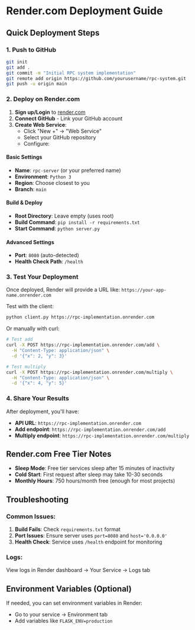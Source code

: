 # Render.com Deployment Guide

## Quick Deployment Steps

### 1. Push to GitHub
```bash
git init
git add .
git commit -m "Initial RPC system implementation"
git remote add origin https://github.com/yourusername/rpc-system.git
git push -u origin main
```

### 2. Deploy on Render.com

1. **Sign up/Login** to [render.com](https://render.com)
2. **Connect GitHub** - Link your GitHub account
3. **Create Web Service**:
   - Click "New +" → "Web Service"
   - Select your GitHub repository
   - Configure:

#### Basic Settings
- **Name**: `rpc-server` (or your preferred name)
- **Environment**: `Python 3`
- **Region**: Choose closest to you
- **Branch**: `main`

#### Build & Deploy
- **Root Directory**: Leave empty (uses root)
- **Build Command**: `pip install -r requirements.txt`
- **Start Command**: `python server.py`

#### Advanced Settings
- **Port**: `8080` (auto-detected)
- **Health Check Path**: `/health`

### 3. Test Your Deployment

Once deployed, Render will provide a URL like:
`https://your-app-name.onrender.com`

Test with the client:
```bash
python client.py https://rpc-implementation.onrender.com
```

Or manually with curl:
```bash
# Test add
curl -X POST https://rpc-implementation.onrender.com/add \
  -H "Content-Type: application/json" \
  -d '{"x": 2, "y": 3}'

# Test multiply  
curl -X POST https://rpc-implementation.onrender.com/multiply \
  -H "Content-Type: application/json" \
  -d '{"x": 4, "y": 5}'
```

### 4. Share Your Results

After deployment, you'll have:
- **API URL**: `https://rpc-implementation.onrender.com`
- **Add endpoint**: `https://rpc-implementation.onrender.com/add`
- **Multiply endpoint**: `https://rpc-implementation.onrender.com/multiply`

## Render.com Free Tier Notes

- **Sleep Mode**: Free tier services sleep after 15 minutes of inactivity
- **Cold Start**: First request after sleep may take 10-30 seconds
- **Monthly Hours**: 750 hours/month free (enough for most projects)

## Troubleshooting

### Common Issues:

1. **Build Fails**: Check `requirements.txt` format
2. **Port Issues**: Ensure server uses `port=8080` and `host='0.0.0.0'`
3. **Health Check**: Service uses `/health` endpoint for monitoring

### Logs:
View logs in Render dashboard → Your Service → Logs tab

## Environment Variables (Optional)

If needed, you can set environment variables in Render:
- Go to your service → Environment tab
- Add variables like `FLASK_ENV=production`
